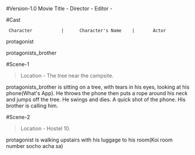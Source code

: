 #Version-1.0
Movie Title - 
Director - 
Editor - 

#Cast

     Character           |   	Character's Name  	|		Actor
				        
protagonist

protagonists_brother 						

#Scene-1

>Location - The tree near the campsite.

protagonists_brother is sitting on a tree, with tears in his eyes, looking at his phone(What's App). He throws the phone then puts a rope around his neck and jumps off the tree. He swings and dies. A quick shot of the phone. His brother is calling him.

#Scene-2

>Location - Hostel 10.

protagonist is walking upstairs with his luggage to his room(Koi room number socho acha sa)